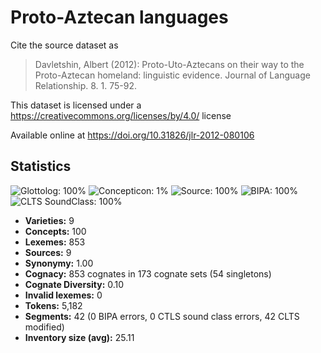 # Proto-Aztecan languages

Cite the source dataset as

> Davletshin, Albert (2012): Proto-Uto-Aztecans on their way to the Proto-Aztecan homeland: linguistic evidence. Journal of Language Relationship. 8. 1. 75-92.

This dataset is licensed under a https://creativecommons.org/licenses/by/4.0/ license

Available online at https://doi.org/10.31826/jlr-2012-080106

## Statistics


![Glottolog: 100%](https://img.shields.io/badge/Glottolog-100%25-brightgreen.svg "Glottolog: 100%")
![Concepticon: 1%](https://img.shields.io/badge/Concepticon-1%25-red.svg "Concepticon: 1%")
![Source: 100%](https://img.shields.io/badge/Source-100%25-brightgreen.svg "Source: 100%")
![BIPA: 100%](https://img.shields.io/badge/BIPA-100%25-brightgreen.svg "BIPA: 100%")
![CLTS SoundClass: 100%](https://img.shields.io/badge/CLTS%20SoundClass-100%25-brightgreen.svg "CLTS SoundClass: 100%")

- **Varieties:** 9
- **Concepts:** 100
- **Lexemes:** 853
- **Sources:** 9
- **Synonymy:** 1.00
- **Cognacy:** 853 cognates in 173 cognate sets (54 singletons)
- **Cognate Diversity:** 0.10
- **Invalid lexemes:** 0
- **Tokens:** 5,182
- **Segments:** 42 (0 BIPA errors, 0 CTLS sound class errors, 42 CLTS modified)
- **Inventory size (avg):** 25.11